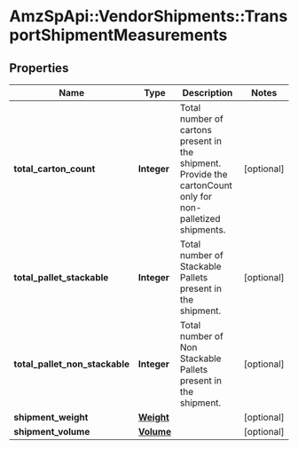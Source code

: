 # AmzSpApi::VendorShipments::TransportShipmentMeasurements

## Properties
Name | Type | Description | Notes
------------ | ------------- | ------------- | -------------
**total_carton_count** | **Integer** | Total number of cartons present in the shipment. Provide the cartonCount only for non-palletized shipments. | [optional] 
**total_pallet_stackable** | **Integer** | Total number of Stackable Pallets present in the shipment. | [optional] 
**total_pallet_non_stackable** | **Integer** | Total number of Non Stackable Pallets present in the shipment. | [optional] 
**shipment_weight** | [**Weight**](Weight.md) |  | [optional] 
**shipment_volume** | [**Volume**](Volume.md) |  | [optional] 

